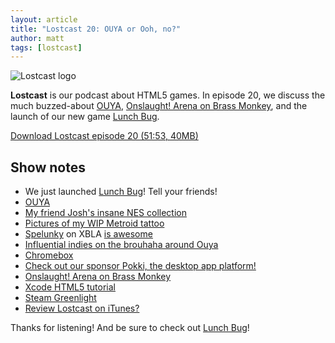 ```yaml
---
layout: article
title: "Lostcast 20: OUYA or Ooh, no?"
author: matt
tags: [lostcast]
---
```

<div class="full-frame">
	<img alt="Lostcast logo" src="/media/images/lostcast/custom/pokki.png">
</div>


**Lostcast** is our podcast about HTML5 games. In episode 20, we discuss the much buzzed-about [OUYA](http://www.kickstarter.com/projects/ouya/ouya-a-new-kind-of-video-game-console), [Onslaught! Arena on Brass Monkey](http://playbrassmonkey.com/onslaught-arena), and the launch of our new game [Lunch Bug](http://www.lunchbug.com/).

<a class="download-podcast" href="http://media.lostdecadegames.com/lostcast/lostcast_episode_20_ouya_or_ooh_no.mp3">
	Download Lostcast episode 20 (51:53, 40MB)
</a>

## Show notes

* We just launched [Lunch Bug](http://www.lunchbug.com/)! Tell your friends!
* [OUYA](http://www.kickstarter.com/projects/ouya/ouya-a-new-kind-of-video-game-console)
* [My friend Josh's insane NES collection](http://ka.richtaur.com/nesscans.htm)
* [Pictures of my WIP Metroid tattoo](https://twitter.com/#!/zeldamarie/media/slideshow?url=http%3A%2F%2Flockerz.com%2Fs%2F191459820)
* [Spelunky](http://spelunkyworld.com/) on XBLA [is awesome](http://raptr.com/richtaur/wall)
* [Influential indies on the brouhaha around Ouya](http://www.joystiq.com/2012/07/16/influential-indies-on-the-brouhaha-around-ouya/)
* [Chromebox](http://www.google.com/intl/en/chrome/devices/chromebox.html)
* [Check out our sponsor Pokki, the desktop app platform!](http://www.pokki.com/)
* [Onslaught! Arena on Brass Monkey](http://playbrassmonkey.com/onslaught-arena)
* [Xcode HTML5 tutorial](http://www.lostdecadegames.com/how-to-embed-html5-into-a-native-mac-osx-app/)
* [Steam Greenlight](http://steamcommunity.com/greenlight/)
* [Review Lostcast on iTunes?](http://itunes.apple.com/us/podcast/lostcast/id481950724)

Thanks for listening! And be sure to check out [Lunch Bug](http://www.lunchbug.com/)!

